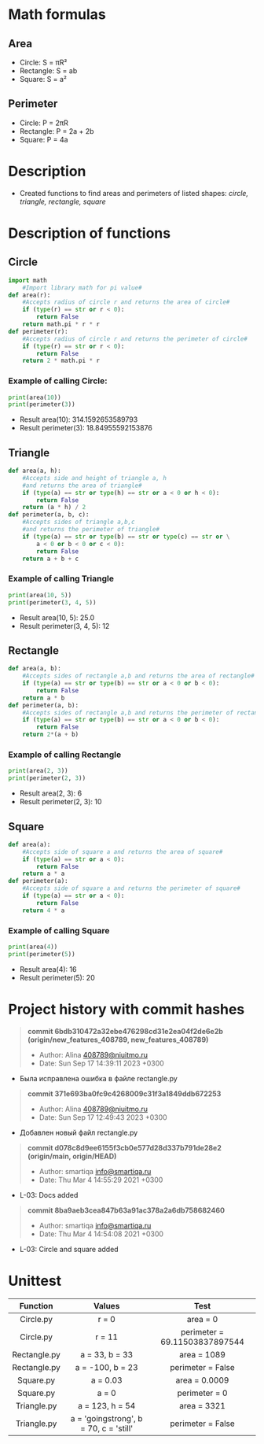 # Math formulas
## Area
- Circle: S = πR²
- Rectangle: S = ab
- Square: S = a²

## Perimeter
- Circle: P = 2πR
- Rectangle: P = 2a + 2b
- Square: P = 4a
# Description
- Created functions to find areas and perimeters of listed shapes: _circle, triangle, rectangle, square_
# Description of functions
## Circle
```python
import math
    #Import library math for pi value#
def area(r):
    #Accepts radius of circle r and returns the area of circle#
    if (type(r) == str or r < 0):
        return False
    return math.pi * r * r
def perimeter(r):
    #Accepts radius of circle r and returns the perimeter of circle#
    if (type(r) == str or r < 0):
        return False
    return 2 * math.pi * r
```
### Example of calling Circle:
```python
print(area(10))
print(perimeter(3))

```
- Result area(10): 314.1592653589793
- Result perimeter(3): 18.84955592153876

## Triangle
```python
def area(a, h):
    #Accepts side and height of triangle a, h
    #and returns the area of triangle#
    if (type(a) == str or type(h) == str or a < 0 or h < 0):
        return False
    return (a * h) / 2 
def perimeter(a, b, c):
    #Accepts sides of triangle a,b,c
    #and returns the perimeter of triangle#
    if (type(a) == str or type(b) == str or type(c) == str or \
        a < 0 or b < 0 or c < 0):
        return False
    return a + b + c
```
### Example of calling Triangle
```python
print(area(10, 5))
print(perimeter(3, 4, 5))
```
- Result area(10, 5): 25.0
- Result perimeter(3, 4, 5): 12

## Rectangle
```python
def area(a, b):
    #Accepts sides of rectangle a,b and returns the area of rectangle#
    if (type(a) == str or type(b) == str or a < 0 or b < 0):
        return False
    return a * b 
def perimeter(a, b):
    #Accepts sides of rectangle a,b and returns the perimeter of rectangle#
    if (type(a) == str or type(b) == str or a < 0 or b < 0):
        return False
    return 2*(a + b)
```
### Example of calling Rectangle
```python
print(area(2, 3))
print(perimeter(2, 3))
```
- Result area(2, 3): 6
- Result perimeter(2, 3): 10

## Square
```python
def area(a):
    #Accepts side of square a and returns the area of square#
    if (type(a) == str or a < 0):
        return False
    return a * a
def perimeter(a):
    #Accepts side of square a and returns the perimeter of square#
    if (type(a) == str or a < 0):
        return False
    return 4 * a
```
### Example of calling Square

```python
print(area(4))
print(perimeter(5))
```
- Result area(4): 16
- Result perimeter(5): 20

# Project history with commit hashes
> __commit 6bdb310472a32ebe476298cd31e2ea04f2de6e2b (origin/new_features_408789, new_features_408789)__
> - Author: Alina <408789@niuitmo.ru>
> - Date:   Sun Sep 17 14:39:11 2023 +0300
> 
- Была исправлена ошибка в файле rectangle.py

> __commit 371e693ba0fc9c4268009c31f3a1849ddb672253__
> - Author: Alina <408789@niuitmo.ru>
> - Date:   Sun Sep 17 12:49:43 2023 +0300
>
- Добавлен новый файл rectangle.py

> __commit d078c8d9ee6155f3cb0e577d28d337b791de28e2 (origin/main, origin/HEAD)__
> - Author: smartiqa <info@smartiqa.ru>
> - Date:   Thu Mar 4 14:55:29 2021 +0300
>
- L-03: Docs added

> __commit 8ba9aeb3cea847b63a91ac378a2a6db758682460__
> - Author: smartiqa <info@smartiqa.ru>
> - Date:   Thu Mar 4 14:54:08 2021 +0300
>
- L-03: Circle and square added

# Unittest

|Function       | Values   | Test |
| :-----------: |:--------:|:----:|
| Circle.py     | r = 0    |area = 0|
| Circle.py     | r = 11  |perimeter = 69.11503837897544|
| Rectangle.py  | a = 33, b = 33|area = 1089|
| Rectangle.py  | a = -100, b = 23|perimeter = False|
| Square.py     | a = 0.03    |area = 0.0009|
| Square.py     | a = 0    |perimeter = 0|
| Triangle.py   | a = 123, h = 54    |area = 3321|
| Triangle.py   | a = 'goingstrong', b = 70, c = 'still' |perimeter = False|







